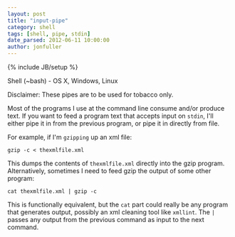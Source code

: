 ```yaml
---
layout: post
title: "input-pipe"
category: shell
tags: [shell, pipe, stdin]
date_parsed: 2012-06-11 10:00:00
author: jonfuller
---
```

{% include JB/setup %}

Shell (~bash) - OS X, Windows, Linux

Disclaimer: These pipes are to be used for tobacco only.

Most of the programs I use at the command line consume and/or produce text.  If you want to feed a program text that accepts input on `stdin`, I'll either pipe it in from the previous program, or pipe it in directly from file.

For example, if I'm `gzipping` up an xml file:

    gzip -c < thexmlfile.xml
    
This dumps the contents of `thexmlfile.xml` directly into the gzip program.  Alternatively, sometimes I need to feed gzip the output of some other program:

    cat thexmlfile.xml | gzip -c

This is functionally equivalent, but the `cat` part could really be any program that generates output, possibly an xml cleaning tool like `xmllint`.  The `|` passes any output from the previous command as input to the next command.

